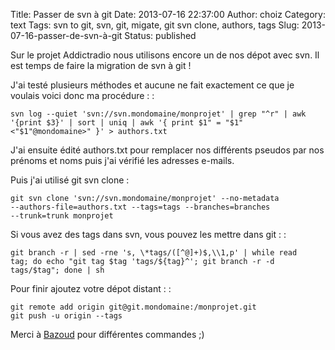 Title: Passer de svn à git
Date: 2013-07-16 22:37:00
Author: choiz
Category: text
Tags: svn to git, svn, git, migate, git svn clone, authors, tags
Slug: 2013-07-16-passer-de-svn-à-git
Status: published

Sur le projet Addictradio nous utilisons encore un de nos dépot avec
svn. Il est temps de faire la migration de svn à git !

J'ai testé plusieurs méthodes et aucune ne fait exactement ce que je
voulais voici donc ma procédure : :

    svn log --quiet 'svn://svn.mondomaine/monprojet' | grep "^r" | awk
    '{print $3}' | sort | uniq | awk '{ print $1" = "$1"
    <"$1"@mondomaine>" }' > authors.txt

J'ai ensuite édité authors.txt pour remplacer nos différents pseudos par
nos prénoms et noms puis j'ai vérifié les adresses e-mails.

Puis j'ai utilisé git svn clone :

    git svn clone 'svn://svn.mondomaine/monprojet' --no-metadata
    --authors-file=authors.txt --tags=tags --branches=branches
    --trunk=trunk monprojet

Si vous avez des tags dans svn, vous pouvez les mettre dans git : :

    git branch -r | sed -rne 's, \*tags/([^@]+)$,\\1,p' | while read
    tag; do echo "git tag $tag 'tags/${tag}^'; git branch -r -d
    tags/$tag"; done | sh

Pour finir ajoutez votre dépot distant : :

    git remote add origin git@git.mondomaine:/monprojet.git
    git push -u origin --tags

Merci à
[Bazoud](http://bazoud.com/articles/2010-12-11-migration-de-svn-vers-git-en-4-etapes/index.html)
pour différentes commandes ;)

